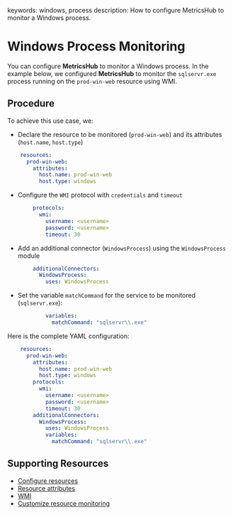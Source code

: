 keywords: windows, process
description: How to configure MetricsHub to monitor a Windows process.

# Windows Process Monitoring

<!-- MACRO{toc|fromDepth=1|toDepth=2|id=toc} -->

You can configure **MetricsHub** to monitor a Windows process. In the example below, we configured **MetricsHub** to monitor the `sqlservr.exe` process running on the `prod-win-web` resource using WMI.

## Procedure

To achieve this use case, we:

* Declare the resource to be monitored (`prod-win-web`)​ and its attributes (`host.name`, `host.type`)​

```yaml
    resources:
      prod-win-web:
        attributes:
          host.name: prod-win-web
          host.type: windows
```

* Configure the `WMI` protocol with `credentials` and `timeout​`

```yaml
        protocols:
          wmi:
            username: <username>
            password: <username>
            timeout: 30
```

* Add an additional connector (`WindowsProcess`) using the `WindowsProcess` module​

```yaml
        additionalConnectors:
          WindowsProcess: 
            uses: WindowsProcess
```

* Set the variable `matchCommand` for the service to be monitored (`sqlservr.exe`):

```yaml
            variables:
              matchCommand: "sqlservr\\.exe"
```

Here is the complete YAML configuration:

```yaml
    resources:
      prod-win-web:
        attributes:
          host.name: prod-win-web
          host.type: windows
        protocols:
          wmi:
            username: <username>
            password: <username>
            timeout: 30
        additionalConnectors:
          WindowsProcess: 
            uses: WindowsProcess
            variables:
              matchCommand: "sqlservr\\.exe"
```

## Supporting Resources

* [Configure resources](../configuration/configure-monitoring.md#step-3-configure-resources)
* [Resource attributes](../configuration/configure-monitoring.html#resource-attributes)
* [WMI](../configuration/configure-monitoring.md#wmi)
* [Customize resource monitoring](../configuration/configure-monitoring.html#customize-resource-monitoring)
